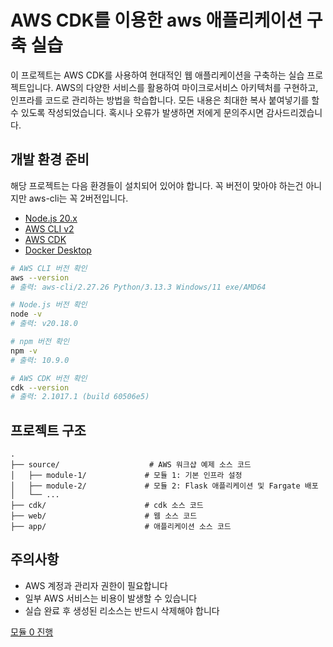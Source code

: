 # AWS CDK를 이용한 aws 애플리케이션 구축 실습

이 프로젝트는 AWS CDK를 사용하여 현대적인 웹 애플리케이션을 구축하는 실습 프로젝트입니다. AWS의 다양한 서비스를 활용하여 마이크로서비스 아키텍처를 구현하고, 인프라를 코드로 관리하는 방법을 학습합니다.
모든 내용은 최대한 복사 붙여넣기를 할 수 있도록 작성되었습니다.
혹시나 오류가 발생하면 저에게 문의주시면 감사드리겠습니다.

## 개발 환경 준비

해당 프로젝트는 다음 환경들이 설치되어 있어야 합니다.
꼭 버전이 맞아야 하는건 아니지만 aws-cli는 꼭 2버전입니다.

- [Node.js 20.x](https://nodejs.org/ko)
- [AWS CLI v2](https://docs.aws.amazon.com/cli/latest/userguide/getting-started-install.html)
- [AWS CDK](https://docs.aws.amazon.com/ko_kr/cdk/v2/guide/getting-started.html)
- [Docker Desktop](https://www.docker.com/)

```bash
# AWS CLI 버전 확인
aws --version
# 출력: aws-cli/2.27.26 Python/3.13.3 Windows/11 exe/AMD64

# Node.js 버전 확인
node -v
# 출력: v20.18.0

# npm 버전 확인
npm -v
# 출력: 10.9.0

# AWS CDK 버전 확인
cdk --version
# 출력: 2.1017.1 (build 60506e5)
```

## 프로젝트 구조

```
.
├── source/                    # AWS 워크샵 예제 소스 코드
│   ├── module-1/             # 모듈 1: 기본 인프라 설정
│   ├── module-2/             # 모듈 2: Flask 애플리케이션 및 Fargate 배포
│   └── ...
├── cdk/                      # cdk 소스 코드
├── web/                      # 웹 소스 코드
├── app/                      # 애플리케이션 소스 코드
```

## 주의사항

- AWS 계정과 관리자 권한이 필요합니다
- 일부 AWS 서비스는 비용이 발생할 수 있습니다
- 실습 완료 후 생성된 리소스는 반드시 삭제해야 합니다

[모듈 0 진행](source/README.md)
